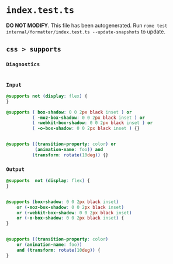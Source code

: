 # `index.test.ts`

**DO NOT MODIFY**. This file has been autogenerated. Run `rome test internal/formatter/index.test.ts --update-snapshots` to update.

## `css > supports`

### `Diagnostics`

```

```

### `Input`

```css
@supports not (display: flex) {
}

@supports ( box-shadow: 0 0 2px black inset ) or
          ( -moz-box-shadow: 0 0 2px black inset ) or
          ( -webkit-box-shadow: 0 0 2px black inset ) or
          ( -o-box-shadow: 0 0 2px black inset ) {}


@supports ((transition-property: color) or
           (animation-name: foo)) and
          (transform: rotate(10deg)) {}

```

### `Output`

```css
@supports  not (display: flex) {
}


@supports (box-shadow: 0 0 2px black inset)
	or (-moz-box-shadow: 0 0 2px black inset)
	or (-webkit-box-shadow: 0 0 2px black inset)
	or (-o-box-shadow: 0 0 2px black inset) {
}


@supports ((transition-property: color)
	or (animation-name: foo))
	and (transform: rotate(10deg)) {
}


```
